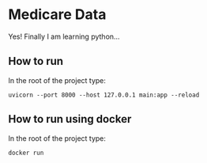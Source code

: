 # Medicare Data 

Yes! Finally I am learning python... 

## How to run 

In the root of the project type:

```uvicorn --port 8000 --host 127.0.0.1 main:app --reload```

## How to run using docker

In the root of the project type:

```docker run ```
